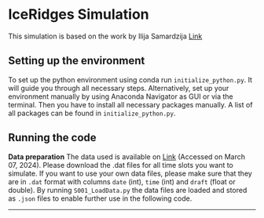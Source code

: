 # IceRidges Simulation

This simulation is based on the work by Ilija Samardzija [Link](https://github.com/ilijasam/IceRidges)

## Setting up the environment
To set up the python environment using conda run `initialize_python.py`. It will guide you through all necessary steps. Alternatively, set up your environment manually by using Anaconda Navigator as GUI or via the terminal. Then you have to install all necessary packages manually. A list of all packages can be found in `initialize_python.py`.

## Running the code
**Data preparation**
The data used is available on [Link](https://www2.whoi.edu/site/beaufortgyre/data/mooring-data/) (Accessed on March 07, 2024). Please download the .dat files for all time slots you want to simulate. If you want to use your own data files, please make sure that they are in `.dat` format with columns `date` (int), `time` (int) and `draft` (float or double).
By running `S001_LoadData.py` the data files are loaded and stored as `.json` files to enable further use in the following code.

---